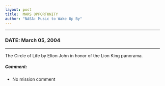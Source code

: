 ```yaml
---
layout: post
title:  MARS OPPORTUNITY
author: "NASA: Music to Wake Up By"
---
```


----
### DATE: March 05, 2004
----
The Circle of Life by Elton John in honor of the Lion King panorama.

##### Comment:
* No mission comment
